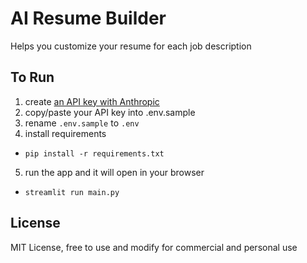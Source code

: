 # AI Resume Builder
Helps you customize your resume for each job description

## To Run
1. create [an API key with Anthropic](https://console.anthropic.com/settings/keys)
2. copy/paste your API key into .env.sample
3. rename `.env.sample` to `.env`
4. install requirements  
  - `pip install -r requirements.txt`
5. run the app and it will open in your browser
  - `streamlit run main.py`

## License
MIT License, free to use and modify for commercial and personal use